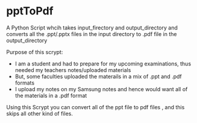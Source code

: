 # pptToPdf
A Python Script whcih takes input_firectory and output_directory and converts all the .ppt/.pptx files in the input directory to .pdf file in the output_directory

Purpose of this scrypt:
-  I am a student and had to prepare for my upcoming examinations, thus needed my teachers notes/uploaded materials
-  But, some faculties uploaded the materails in a mix of .ppt and .pdf formats
-  I upload my notes on my Samsung notes and hence would want all of the materials in a .pdf format

Using this Scrypt you can convert all of the ppt file to pdf files , and this skips all other kind of files.

